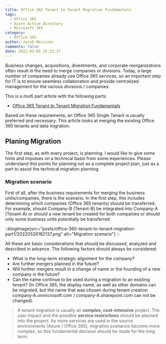 ```yaml
---
title: Office 365 Tenant to Tenant Migration Fundamentals
tags:
  - Office 365
  - Azure Active Directory
  - Microsoft 365
category:
  - Office 365
author: Jacob Meissner
comments: false
date: 2022-03-05 15:21:17
---
```


Business changes, acquisitions, divestments, and corporate reorganizations often result in the need to merge companies or divisions. Today, a large number of companies already use Office 365 services, so an important step for IT is to ensure seamless collaboration and provide centralized management for the various divisions / companies.

<!-- more -->

This is a multi part article with the following parts:

- [Office 365 Tenant to Tenant Migration Fundamentals](https://itinsights.org/Office-365-Tenant-to-Tenant-Migration-Part1)

Based on these requirements, an Office 365 Single Tenant is usually preferred and necessary. This article looks at merging the existing Office 365 tenants and data migration.

## Planing Migration

The first step, as with every project, is planning. I would like to give some hints and impulses on a technical basis from some experiences. Please understand this points for planning not as a complete project plan, just as a part to assist the technical migration planning.

### Migration scenario

First of all, after the business requirements for merging the business units/companies, there is the scenario. In the first step, this includes determining which companies (Office 365 tenants) should be transferred. For example, should Company-B (Tenant-B) be integrated into Company-A (Tenant-A) or should a new tenant be created for both companies or should only some business units potentially be transferred.

::blogImage{src="posts/office-365-tenant-to-tenant-migration-part1/20220526182137.png" alt="Migration scenario"}
::

All these are basic considerations that should be discussed, analyzed and described in advance. The following factors should always be considered:

- What is the long-term strategic alignment for the company?
- Are further mergers planned in the future?
- Will further mergers result in a change of name or the founding of a new company in the future?
- Can the name continue to be used during a migration to an existing tenant? (In Office 365, the display name, as well as other domains can be migrated, but the name that was chosen during tenant creation company-A.onmicrosoft.com / company-A.sharepoint.com can not be changed).

> A tenant migration is usually an **complex, cost-intensive** project. The user impact and the possible **service restrictions** should be planned into the project. As more services are used in the source environments (Azure / Office 365), migration scenarios become more complex, so this fundamental decision should be made for the long term.
